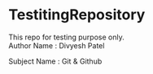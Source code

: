 # TestitingRepository
This repo for testing purpose only.<br>
Author Name : Divyesh Patel

Subject Name : Git & Github